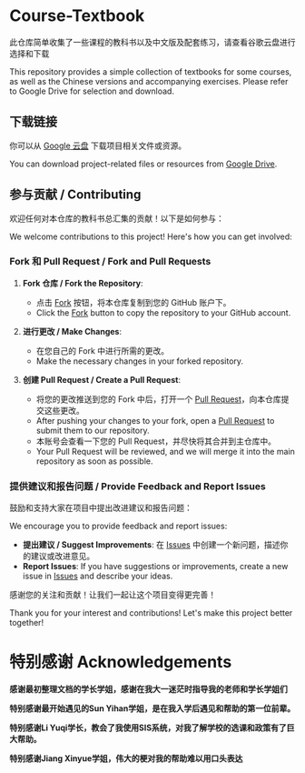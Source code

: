 # Course-Textbook

此仓库简单收集了一些课程的教科书以及中文版及配套练习，请查看谷歌云盘进行选择和下载

This repository provides a simple collection of textbooks for some courses, as well as the Chinese versions and accompanying exercises. Please refer to Google Drive for selection and download.


## 下载链接

你可以从 [Google 云盘]([https://drive.google.com/your-link](https://drive.google.com/drive/folders/1TxL-B-34rFr9Ty93B-SwUv4T6t5mGLWW?usp=drive_link)) 下载项目相关文件或资源。

You can download project-related files or resources from [Google Drive](https://drive.google.com/drive/folders/1TxL-B-34rFr9Ty93B-SwUv4T6t5mGLWW?usp=drive_link).

## 参与贡献 / Contributing

欢迎任何对本仓库的教科书总汇集的贡献！以下是如何参与：

We welcome contributions to this project! Here's how you can get involved:

### Fork 和 Pull Request / Fork and Pull Requests

1. **Fork 仓库 / Fork the Repository**:
   - 点击 [Fork](https://github.com/Mattya-Liang/Course-Textbook/fork) 按钮，将本仓库复制到您的 GitHub 账户下。
   - Click the [Fork](https://github.com/Mattya-Liang/Course-Textbook/fork) button to copy the repository to your GitHub account.

2. **进行更改 / Make Changes**:
   - 在您自己的 Fork 中进行所需的更改。
   - Make the necessary changes in your forked repository.

3. **创建 Pull Request / Create a Pull Request**:
   - 将您的更改推送到您的 Fork 中后，打开一个 [Pull Request](https://github.com/Mattya-Liang/Course-Textbook/pulls)，向本仓库提交这些更改。
   - After pushing your changes to your fork, open a [Pull Request](https://github.com/Mattya-Liang/Course-Textbook/pulls) to submit them to our repository.
   - 本账号会查看一下您的 Pull Request，并尽快将其合并到主仓库中。
   - Your Pull Request will be reviewed, and we will merge it into the main repository as soon as possible.

### 提供建议和报告问题 / Provide Feedback and Report Issues

鼓励和支持大家在项目中提出改进建议和报告问题：

We encourage you to provide feedback and report issues:

- **提出建议 / Suggest Improvements**: 在 [Issues](https://github.com/Mattya-Liang/Course-Textbook/issues) 中创建一个新问题，描述你的建议或改进意见。
- **Report Issues**: If you have suggestions or improvements, create a new issue in [Issues](https://github.com/Mattya-Liang/Course-Textbook/issues) and describe your ideas.

感谢您的关注和贡献！让我们一起让这个项目变得更完善！

Thank you for your interest and contributions! Let's make this project better together!

# 特别感谢 Acknowledgements

__感谢最初整理文档的学长学姐，感谢在我大一迷茫时指导我的老师和学长学姐们__

__特别感谢最开始遇见的Sun Yihan学姐，是在我入学后遇见和帮助的第一位前辈。__

**特别感谢Li Yuqi学长，教会了我使用SIS系统，对我了解学校的选课和政策有了巨大帮助。**

**特别感谢Jiang Xinyue学姐，伟大的梗对我的帮助难以用口头表达**


